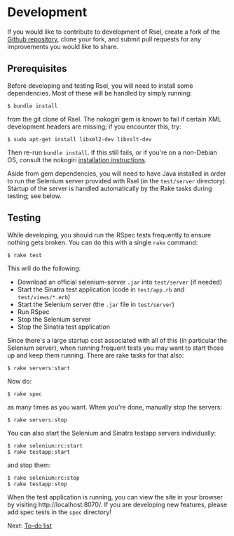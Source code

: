 Development
===========

If you would like to contribute to development of Rsel, create a fork of the
[Github repository](https://github.com/a-e/rsel), clone your fork, and submit
pull requests for any improvements you would like to share.


Prerequisites
-------------

Before developing and testing Rsel, you will need to install some dependencies.
Most of these will be handled by simply running:

    $ bundle install

from the git clone of Rsel. The nokogiri gem is known to fail if certain XML
development headers are missing; if you encounter this, try:

    $ sudo apt-get install libxml2-dev libxslt-dev

Then re-run `bundle install`. If this still fails, or if you're on a non-Debian OS,
consult the nokogiri
[installation instructions](http://nokogiri.org/tutorials/installing_nokogiri.html).

Aside from gem dependencies, you will need to have Java installed in order to
run the Selenium server provided with Rsel (in the `test/server` directory).
Startup of the server is handled automatically by the Rake tasks during
testing; see below.


Testing
-------

While developing, you should run the RSpec tests frequently to ensure nothing
gets broken. You can do this with a single `rake` command:

    $ rake test

This will do the following:

- Download an official selenium-server `.jar` into `test/server` (if needed)
- Start the Sinatra test application (code in `test/app.rb` and `test/views/*.erb`)
- Start the Selenium server (the `.jar` file in `test/server`)
- Run RSpec
- Stop the Selenium server
- Stop the Sinatra test application

Since there's a large startup cost associated with all of this (in particular
the Selenium server), when running frequent tests you may want to start those
up and keep them running. There are rake tasks for that also:

    $ rake servers:start

Now do:

    $ rake spec

as many times as you want. When you're done, manually stop the servers:

    $ rake servers:stop

You can also start the Selenium and Sinatra testapp servers individually:

    $ rake selenium:rc:start
    $ rake testapp:start

and stop them:

    $ rake selenium:rc:stop
    $ rake testapp:stop

When the test application is running, you can view the site in your browser by
visiting http://localhost:8070/. If you are developing new features, please add
spec tests in the `spec` directory!

Next: [To-do list](todo.md)
